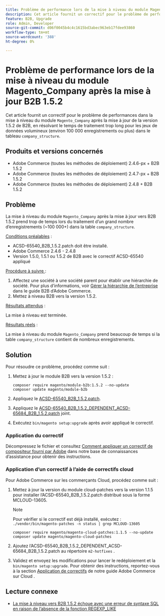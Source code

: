 ```yaml
---
title: Problème de performance lors de la mise à niveau du module Magento_Company après la mise à jour B2B 1.5.2
description: Cet article fournit un correctif pour le problème de performances dans la mise à niveau du module Magento_Company après la mise à jour B2B 1.5.2, en remédiant au temps de traitement excessivement long pour les jeux de données volumineux dans la table company_structure.
feature: B2B, Upgrade
role: Admin, Developer
source-git-commit: d06f0045b4c4c1615bd3abec963eb17fdee93860
workflow-type: tm+mt
source-wordcount: '388'
ht-degree: 0%

---
```


# Problème de performance lors de la mise à niveau du module Magento_Company après la mise à jour B2B 1.5.2

Cet article fournit un correctif pour le problème de performances dans la mise à niveau du module `Magento_Company` après la mise à jour de la version 1.5.2 de B2B, en résolvant le temps de traitement trop long pour les jeux de données volumineux (environ 100 000 enregistrements ou plus) dans le tableau `company_structure`.

## Produits et versions concernés

* Adobe Commerce (toutes les méthodes de déploiement) 2.4.6-px + B2B 1.5.2
* Adobe Commerce (toutes les méthodes de déploiement) 2.4.7-px + B2B 1.5.2
* Adobe Commerce (toutes les méthodes de déploiement) 2.4.8 + B2B 1.5.2

## Problème

La mise à niveau du module `Magento_Company` après la mise à jour vers B2B 1.5.2 prend trop de temps lors du traitement d’un grand nombre d’enregistrements (~100 000+) dans la table `company_structure`.

<u>Conditions préalables</u> :

* ACSD-65540_B2B_1.5.2.patch doit être installé.
* Adobe Commerce 2.4.6 - 2.4.8
* Version 1.5.0, 1.5.1 ou 1.5.2 de B2B avec le correctif ACSD-65540 appliqué

<u>Procédure à suivre </u> :

1. Affectez une société à une société parent pour établir une hiérarchie de société. Pour plus d’informations, voir [Gérer la hiérarchie de l’entreprise](https://experienceleague.adobe.com/en/docs/commerce-admin/b2b/company-management/manage-company-hierarchy) dans le guide B2B d’Adobe Commerce.
1. Mettez à niveau B2B vers la version 1.5.2.

<u>Résultats attendus</u> :

La mise à niveau est terminée.

<u>Résultats réels</u> :

La mise à niveau du module `Magento_Company` prend beaucoup de temps si la table `company_structure` contient de nombreux enregistrements.

## Solution

Pour résoudre ce problème, procédez comme suit :

1. Mettez à jour le module B2B vers la version 1.5.2 :

   ```
   composer require magento/module-b2b:1.5.2 --no-update
   composer update magento/module-b2b
   ```

1. Appliquez le [ACSD-65540_B2B_1.5.2.patch](/help/troubleshooting/installation-and-upgrade/assets/ACSD-65540_B2B_1.5.2.zip).

1. Appliquez le [ACSD-65540_B2B_1.5.2_DEPENDENT_ACSD-65684_B2B_1.5.2.patch](/help/troubleshooting/installation-and-upgrade/assets/ACSD-65540_B2B_1.5.2_DEPENDENT_ACSD-65684_B2B_1.5.2.patch.zip) joint.
1. Exécutez `bin/magento setup:upgrade` après avoir appliqué le correctif.

### Application du correctif

Décompressez le fichier et consultez [Comment appliquer un correctif de compositeur fourni par Adobe](https://experienceleague.adobe.com/en/docs/commerce-knowledge-base/kb/how-to/how-to-apply-a-composer-patch-provided-by-magento) dans notre base de connaissances d’assistance pour obtenir des instructions.

### Application d’un correctif à l’aide de correctifs cloud

Pour Adobe Commerce sur les commerçants Cloud, procédez comme suit :

1. Mettez à jour la version du module cloud-patches vers la version 1.1.5 pour installer l’ACSD-65540_B2B_1.5.2.patch distribué sous la forme MCLOUD-13605.

   >[!NOTE]
   >
   >Pour vérifier si le correctif est déjà installé, exécutez :
   > `./vendor/bin/magento-patches -n status | grep MCLOUD-13605`

   ```
   composer require magento/magento-cloud-patches:1.1.5 --no-update
   composer update magento/magento-cloud-patches
   ```

1. Ajoutez l’ACSD-65540_B2B_1.5.2_DEPENDENT_ACSD-65684_B2B_1.5.2.patch au répertoire `m2-hotfixes` .
1. Validez et envoyez les modifications pour lancer le redéploiement et la `bin/magento setup:upgrade`. Pour obtenir des instructions, reportez-vous à la section [Application de correctifs](https://experienceleague.adobe.com/en/docs/commerce-on-cloud/user-guide/develop/upgrade/apply-patches) de notre guide Adobe Commerce sur Cloud .

## Lecture connexe

* [La mise à niveau vers B2B 1.5.2 échoue avec une erreur de syntaxe SQL en raison de l’absence de la fonction REGEXP_LIKE](https://experienceleague.adobe.com/en/docs/commerce-knowledge-base/kb/troubleshooting/installation-and-upgrade/sql-syntax-error-due-to-missing-regexp-like-function)
